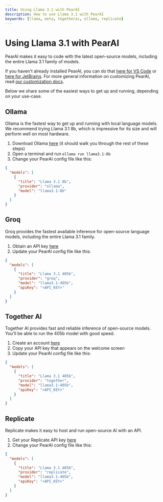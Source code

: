 ```yaml
---
title: Using Llama 3.1 with PearAI
description: How to use Llama 3.1 with PearAI
keywords: [llama, meta, togetherai, ollama, replicate]
---
```


# Using Llama 3.1 with PearAI

PearAI makes it easy to code with the latest open-source models, including the entire Llama 3.1 family of models.

If you haven't already installed PearAI, you can do that [here for VS Code](https://marketplace.visualstudio.com/items?itemName=PearAI.continue) or [here for JetBrains](https://plugins.jetbrains.com/plugin/22707-continue). For more general information on customizing PearAI, read [our customization docs](../customization/overview.md).

Below we share some of the easiest ways to get up and running, depending on your use-case.

## Ollama

Ollama is the fastest way to get up and running with local language models. We recommend trying Llama 3.1 8b, which is impressive for its size and will perform well on most hardware.

1. Download Ollama [here](https://ollama.ai/) (it should walk you through the rest of these steps)
2. Open a terminal and run `ollama run llama3.1-8b`
3. Change your PearAI config file like this:

```json title="~/.pearai/config.json"
{
  "models": [
    {
      "title": "Llama 3.1 8b",
      "provider": "ollama",
      "model": "llama3.1-8b"
    }
  ]
}
```

## Groq

Groq provides the fastest available inference for open-source language models, including the entire Llama 3.1 family.

1. Obtain an API key [here](https://console.groq.com/keys)
2. Update your PearAI config file like this:

```json title="~/.pearai/config.json"
{
  "models": [
    {
      "title": "Llama 3.1 405b",
      "provider": "groq",
      "model": "llama3.1-405b",
      "apiKey": "<API_KEY>"
    }
  ]
}
```

## Together AI

Together AI provides fast and reliable inference of open-source models. You'll be able to run the 405b model with good speed.

1. Create an account [here](https://api.together.xyz/signup)
2. Copy your API key that appears on the welcome screen
3. Update your PearAI config file like this:

```json title="~/.pearai/config.json"
{
  "models": [
    {
      "title": "Llama 3.1 405b",
      "provider": "together",
      "model": "llama3.1-405b",
      "apiKey": "<API_KEY>"
    }
  ]
}
```

## Replicate

Replicate makes it easy to host and run open-source AI with an API.

1. Get your Replicate API key [here](https://replicate.ai/)
2. Change your PearAI config file like this:

```json title="~/.pearai/config.json"
{
  "models": [
    {
      "title": "Llama 3.1 405b",
      "provider": "replicate",
      "model": "llama3.1-405b",
      "apiKey": "<API_KEY>"
    }
  ]
}
```
